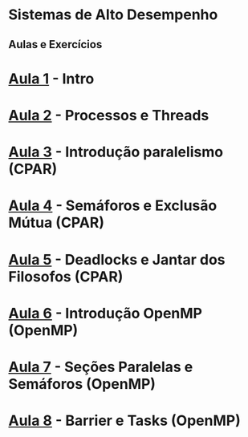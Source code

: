 # Sistemas de Alto Desempenho

## Aulas e Exercícios

# [Aula 1](Aula1) - Intro

# [Aula 2](Aula2) - Processos e Threads

# [Aula 3](Aula3) - Introdução paralelismo (CPAR)

# [Aula 4](Aula4) - Semáforos e Exclusão Mútua (CPAR)

# [Aula 5](Aula5) - Deadlocks e Jantar dos Filosofos (CPAR)

# [Aula 6](Aula6) - Introdução OpenMP (OpenMP)

# [Aula 7](Aula7) - Seções Paralelas e Semáforos (OpenMP)

# [Aula 8](Aula8) - Barrier e Tasks (OpenMP)
